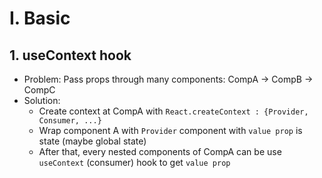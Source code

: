 # I. Basic
## 1. useContext hook
- Problem: Pass props through many components: CompA -> CompB -> CompC
- Solution:
  - Create context at CompA with `React.createContext : {Provider, Consumer, ...}` 
  - Wrap component A with `Provider` component with `value prop` is state (maybe global state)
  - After that, every nested components of CompA can be use `useContext` (consumer) hook to get `value prop`